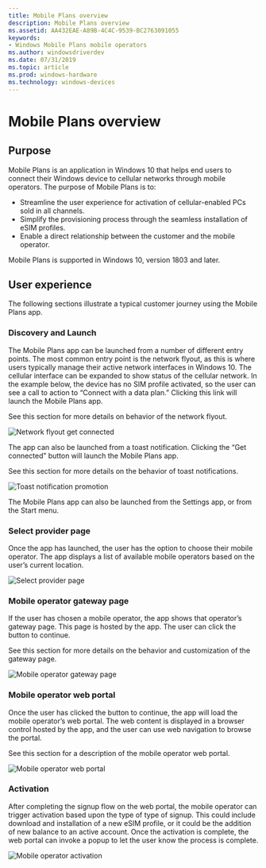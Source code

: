 ```yaml
---
title: Mobile Plans overview
description: Mobile Plans overview
ms.assetid: AA432EAE-A89B-4C4C-9539-BC2763091055
keywords:
- Windows Mobile Plans mobile operators
ms.author: windowsdriverdev
ms.date: 07/31/2019
ms.topic: article
ms.prod: windows-hardware
ms.technology: windows-devices
---
```


# Mobile Plans overview

## Purpose

Mobile Plans is an application in Windows 10 that helps end users to connect their Windows device to cellular networks through mobile operators. The purpose of Mobile Plans is to:

- Streamline the user experience for activation of cellular-enabled PCs sold in all channels.
- Simplify the provisioning process through the seamless installation of eSIM profiles.
- Enable a direct relationship between the customer and the mobile operator.

Mobile Plans is supported in Windows 10, version 1803 and later.

## User experience

The following sections illustrate a typical customer journey using the Mobile Plans app.

### Discovery and Launch

The Mobile Plans app can be launched from a number of different entry points. The most common entry point is the network flyout, as this is where users typically manage their active network interfaces in Windows 10. The cellular interface can be expanded to show status of the cellular network. In the example below, the device has no SIM profile activated, so the user can see a call to action to “Connect with a data plan.” Clicking this link will launch the Mobile Plans app.

See this section for more details on behavior of the network flyout.

<img src="images/network_flyout_get_connected.png" alt="Network flyout get connected" title="Network flyout get connected" />

The app can also be launched from a toast notification. Clicking the “Get connected” button will launch the Mobile Plans app.

See this section for more details on the behavior of toast notifications.

<img src="images/toast_notification_promotion.png" alt="Toast notification promotion" title="Toast notification promotion" />

The Mobile Plans app can also be launched from the Settings app, or from the Start menu.

### Select provider page

Once the app has launched, the user has the option to choose their mobile operator. The app displays a list of available mobile operators based on the user’s current location.

<img src="images/select_provider_page.png" alt="Select provider page" title="Select provider page" />

### Mobile operator gateway page

If the user has chosen a mobile operator, the app shows that operator’s gateway page. This page is hosted by the app. The user can click the button to continue.

See this section for more details on the behavior and customization of the gateway page.

<img src="images/mobile_operator_gateway_page.png" alt="Mobile operator gateway page" title="mobile operator gateway page" />

### Mobile operator web portal

Once the user has clicked the button to continue, the app will load the mobile operator’s web portal. The web content is displayed in a browser control hosted by the app, and the user can use web navigation to browse the portal.

See this section for a description of the mobile operator web portal.

<img src="images/mobile_operator_web_portal.png" alt="Mobile operator web portal" title="mobile operator web portal" />

### Activation

After completing the signup flow on the web portal, the mobile operator can trigger activation based upon the type of type of signup. This could include download and installation of a new eSIM profile, or it could be the addition of new balance to an active account. Once the activation is complete, the web portal can invoke a popup to let the user know the process is complete.

<img src="images/mobile_operator_activation.png" alt="Mobile operator activation" title="mobile operator activation" />
